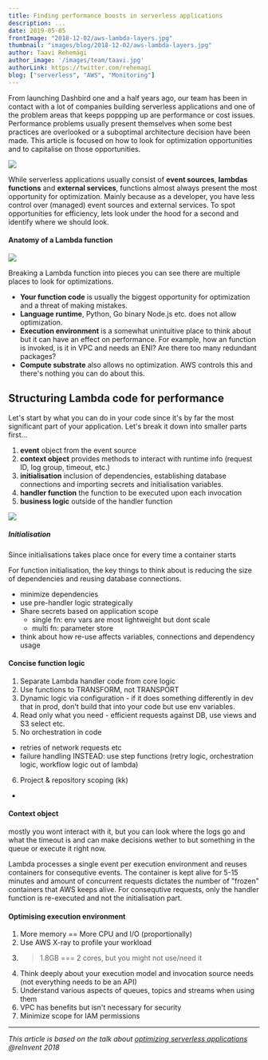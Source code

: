 ```yaml
---
title: Finding performance boosts in serverless applications
description: ...
date: 2019-05-05
frontImage: "2018-12-02/aws-lambda-layers.jpg"
thumbnail: "images/blog/2018-12-02/aws-lambda-layers.jpg"
author: Taavi Rehemägi
author_image: '/images/team/taavi.jpg'
authorLink: https://twitter.com/rehemagi
blog: ["serverless", "AWS", "Monitoring"]
---
```


From launching Dashbird one and a half years ago, our team has been in contact with a lot of companies building serverless applications and one of the problem areas that keeps poppping up are performance or cost issues. Performance problems usually present themselves when some best practices are overlooked or a suboptimal architecture decision have been made. This article is focused on how to look for optimization opportunities and to capitalise on those opportunities.

<img src='/images/blog/optimizing-serverless-apps/serverless-applications.png' />

While serverless applications usually consist of **event sources**, **lambdas functions** and **external services**, functions almost always present the most opportunity for optimization. Mainly because as a developer, you have less control over (managed) event sources and external services. To spot opportunities for efficiency, lets look under the hood for a second and identify where we should look.

#### Anatomy of a Lambda function

<img src='/images/blog/optimizing-serverless-apps/anatomy-lambda.png' />

Breaking a Lambda function into pieces you can see there are multiple places to look for optimizations.

 - **Your function code** is usually the biggest opportunity for optimization and a threat of making mistakes.
 - **Language runtime**, Python, Go binary Node.js etc. does not allow optimization.
 - **Execution environment** is a somewhat unintuitive place to think about but it can have an effect on performance. For example, how an function is invoked, is it in VPC and needs an ENI? Are there too many redundant packages?
 - **Compute substrate** also allows no optimization. AWS controls this and there's nothing you can do about this.

## Structuring Lambda code for performance

Let's start by what you can do in your code since it's by far the most significant part of your application. Let's break it down into smaller parts first...

1. **event** object from the event source
2. **context object** provides  methods to interact with runtime info (request ID, log group, timeout, etc.)
3. **initialisation** inclusion of dependencies, establishing database connections and importing secrets and initialisation variables.
4. **handler function** the function to be executed upon each invocation
5. **business logic** outside of the handler function

<img src='/images/blog/optimizing-serverless-apps/code.png' />

##### Initialisation

Since initialisations takes place once for every time a container starts

For function initialisation, the key things to think about is reducing the size of dependencies and reusing database connections.

  - minimize dependencies
  - use pre-handler logic strategically
  - Share secrets based on application scope
     - single fn: env vars are most lightweight but dont scale
     - multi fn: parameter store
  - think about how re-use affects variables, connections and dependency usage

#### Concise function logic

1. Separate Lambda handler code from core logic
2. Use functions to TRANSFORM, not TRANSPORT
3. Dynamic logic via configuration - if it does something differently in dev that in prod, don't build that into your code but use env variables.
4. Read only what you need - efficient requests against DB, use views and S3 select etc.
5. No orchestration in code 
  - retries of network requests etc
  - failure handling
  INSTEAD: use step functions (retry logic, orchestration logic, workflow logic out of lambda)
6. Project & repository scoping (kk)
  - 


#### Context object
mostly you wont interact with it, but you can look where the logs go and what the timeout is and can make decisions wether to but something in the queue or execute it right now.


Lambda processes a single event per execution environment and reuses containers for consequtive events. The container is kept alive for 5-15 minutes and amount of concurrent requests dictates the number of "frozen" containers that AWS keeps alive. For consequtive requests, only the handler function is re-executed and not the initialisation part. 

#### Optimising execution environment

1. More memory == More CPU and I/O (proportionally)
2. Use AWS X-ray to profile your workload
3. >1.8GB === 2 cores, but you might not use/need it 
4. Think deeply about your execution model and invocation source needs (not everything needs to be an API)
5. Understand various aspects of queues, topics and streams when using them
6. VPC has benefits but isn't necessary for security
7. Minimize scope for IAM permissions

---

*This article is based on the talk about <a href='https://www.youtube.com/watch?v=sSSMTSn2xmA' target='_blank'>optimizing serverless applications</a> @reInvent 2018*



